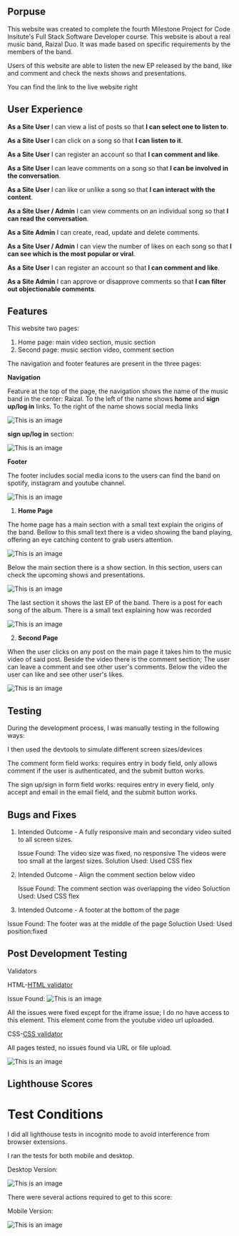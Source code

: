 ## Porpuse

This website was created to complete the fourth Milestone Project for Code Insitute's Full Stack Software Developer course.
This website is about a real music band, Raizal Duo. It was made based on specific requirements by the members of the band.

Users of this website are able to listen the new EP released by the band, like and comment and check the nexts shows and presentations. 

You can find the link to the live website right


## User Experience

**As a Site User** I can view a list of posts so that **I can select one to listen to**.

**As a Site User** I can click on a song so that **I can listen to it**.

**As a Site User** I can register an account so that **I can comment and like**.

**As a Site User** I can leave comments on a song so that **I can be involved in the conversation**.

**As a Site User** I can like or unlike a song so that **I can interact with the content**.

**As a Site User / Admin** I can view comments on an individual song so that **I can read the conversation**.

**As a Site Admin** I can create, read, update and delete comments.

**As a Site User / Admin** I can view the number of likes on each song so that **I can see which is the most popular or viral**.

**As a Site User** I can register an account so that **I can comment and like**.

**As a Site Admin** I can approve or disapprove comments so that **I can filter out objectionable comments**.


## Features

This website two pages:

1. Home page: main video section, music section
2. Second page: music section video, comment section 

The navigation and footer features are present in the three pages:

**Navigation**

Feature at the top of the page, the navigation shows the name of the music band in the center: Raizal. To the left of the name shows  **home** and **sign up/log in** links. To the right of the name shows social media links 

![This is an image](/media/website/Nav.png)

**sign up/log in** section:

![This is an image](/media/website/Sign-up.png)


**Footer**

The footer includes social media icons to the users can find the band on spotify, instagram and youtube channel.

![This is an image](/media/website/Social%20media.png)

1. **Home Page**

The home page has a main section with a small text explain the origins of the band. Bellow to this small text there is a video showing the band playing, offering an eye catching content to grab users attention.


![This is an image](/media/website/Main-Video.png)

Below the main section there is a show section. In this section, users can check the upcoming shows and presentations. 


![This is an image](/media/website/Shows.png)

The last section it shows the last EP of the band. There is a post for each song of the album. There is a small text explaining how was recorded

![This is an image](/media/website/Music.png)


2. **Second Page**

When the user clicks on any post on the main page it takes him to the music video of said post. Beside the video there is the comment section; The user can leave a comment and see other user's comments. Below the video the user can like and see other user's likes. 

![This is an image](/media/website/Secondary%20Video.png)


## Testing

During the development process, I was manually testing in the following ways:

I then used the devtools to simulate different screen sizes/devices

The comment form field works: requires entry in body field, only allows comment if the user is authenticated, and the submit button works.

The sign up/sign in form field works: requires entry in every field, only accept and email in the email field, and the submit button works.

## Bugs and Fixes

1. Intended Outcome - A fully responsive main and secondary video suited to all screen sizes.

   Issue Found:
    The video size was fixed, no responsive
    The videos were too small at the largest sizes.
   Solution Used:
    Used CSS flex
2. Intended Outcome - Align the comment section below video

   Issue Found:
    The comment section was overlapping the video
   Soluction Used:
    Used CSS flex

3. Intended Outcome - A footer at the bottom of the page 

  Issue Found:
    The footer was at the middle of the page 
  Soluction Used:
    Used position:fixed


## Post Development Testing

Validators

HTML-[HTML validator ](https://validator.w3.org/)

Issue Found:
![This is an image](/media/website/Screenshot%20(17).png)

All the issues were fixed except for the iframe issue; I do no have access to this element. This element come from the youtube video url uploaded.

CSS-[CSS validator ](https://jigsaw.w3.org/css-validator/validator)

All pages tested, no issues found via URL or file upload.

![This is an image](/media/website/Screenshot%20(20).png)

## Lighthouse Scores

# Test Conditions
I did all lighthouse tests in incognito mode to avoid interference from browser extensions.

I ran the tests for both mobile and desktop.

Desktop Version:

![This is an image](/media/website/Permofance.png)

There were several actions required to get to this score:

Mobile Version:

![This is an image](/media/website/Mobile%20.png)
